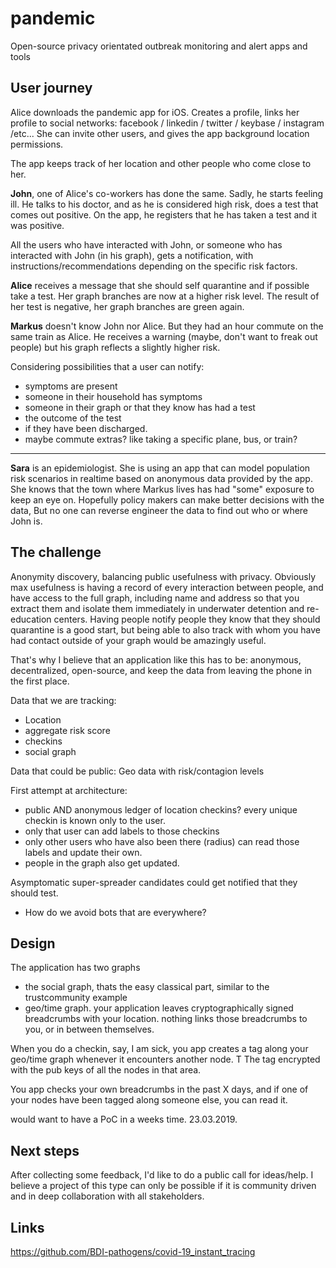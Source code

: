 # pandemic

Open-source privacy orientated outbreak monitoring and alert apps and tools

## User journey

Alice downloads the pandemic app for iOS. Creates a profile, links her profile to social networks:
facebook / linkedin / twitter / keybase / instagram /etc...
She can invite other users, and gives the app background location permissions.

The app keeps track of her location and other people who come close to her. 

**John**, one of Alice's co-workers has done the same. Sadly, he starts feeling ill. 
He talks to his doctor, and as he is considered high risk, does a test that comes out positive.
On the app, he registers that he has taken a test and it was positive.

All the users who have interacted with John, or someone who has interacted with John (in his graph), 
gets a notification, with instructions/recommendations depending on the specific risk factors. 

**Alice** receives a message that she should self quarantine and if possible take a test.
Her graph branches are now at a higher risk level. The result of her test is negative,
her graph branches are green again.

**Markus** doesn't know John nor Alice. But they had an hour commute on the same train as Alice. 
He receives a warning (maybe, don't want to freak out people) but his graph reflects a slightly higher risk.

Considering possibilities that a user can notify:

- symptoms are present
- someone in their household has symptoms
- someone in their graph or that they know has had a test
- the outcome of the test
- if they have been discharged.
- maybe commute extras? like taking a specific plane, bus, or train?

---

**Sara** is an epidemiologist. She is using an app that can model population risk scenarios in realtime
based on anonymous data provided by the app. She knows that the town where Markus lives has had "some" exposure
to keep an eye on. Hopefully policy makers can make better decisions with the data, But no one can reverse engineer
the data to find out who or where John is.

## The challenge

Anonymity discovery, balancing public usefulness with privacy. Obviously max usefulness is having a record of every interaction between people, and have access to the full graph, including name and address so that you extract them and isolate them immediately in underwater detention and re-education centers. Having people notify people they know that they should quarantine is a good start,
but being able to also track with whom you have had contact outside of your graph would be amazingly useful.

That's why I believe that an application like this has to be: anonymous, decentralized, open-source, and keep the data from leaving the phone in the first place.

Data that we are tracking:

- Location
- aggregate risk score
- checkins
- social graph

Data that could be public:
Geo data with risk/contagion levels

First attempt at architecture:

- public AND anonymous ledger of location checkins? every unique checkin is known only to the user.
- only that user can add labels to those checkins
- only other users who have also been there (radius) can read those labels and update their own.
- people in the graph also get updated.

Asymptomatic super-spreader candidates could get notified that they should test.

- How do we avoid bots that are everywhere?

## Design

The application has two graphs

- the social graph, thats the easy classical part, similar to the trustcommunity example
- geo/time graph. your application leaves cryptographically signed breadcrumbs with your location. nothing links those breadcrumbs to you, or in between themselves.

When you do a checkin, say, I am sick, you app creates a tag along your geo/time graph whenever it encounters another node. T
The tag encrypted with the pub keys of all the nodes in that area.

You app checks your own breadcrumbs in the past X days, and if one of your nodes have been tagged along someone else, you can read it.

would want to have a PoC in a weeks time. 23.03.2019.

## Next steps

After collecting some feedback, I'd like to do a public call for ideas/help. I believe a project of this type can only be possible if it is community driven and in deep collaboration with all stakeholders.  

## Links

https://github.com/BDI-pathogens/covid-19_instant_tracing

